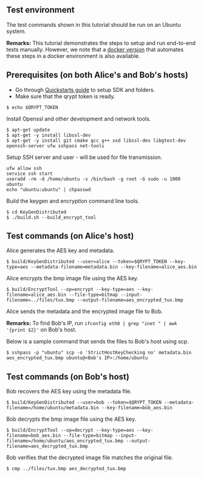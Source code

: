 ## Test environment

The test commands shown in this tutorial should be run on an Ubuntu system.

**Remarks:** This tutorial demonstrates the steps to setup and run end-to-end tests manually. However, we note that a [docker version](demo/README.md) that automates these steps in a docker environment is also available.

## Prerequisites (on both Alice's and Bob's hosts)
- Go through [Quickstarts guide](https://docs.qrypt.com/sdk/quickstarts/cpp/keygendistributed/) to setup SDK and folders.
- Make sure that the qrypt token is ready.
```
$ echo $QRYPT_TOKEN
```

Install Openssl and other development and network tools.
```
$ apt-get update
$ apt-get -y install libssl-dev
$ apt-get -y install git cmake gcc g++ xxd libssl-dev libgtest-dev openssh-server ufw sshpass net-tools
```

Setup SSH server and user - will be used for file transmission.
```
ufw allow ssh
service ssh start
useradd -rm -d /home/ubuntu -s /bin/bash -g root -G sudo -u 1000 ubuntu
echo "ubuntu:ubuntu" | chpasswd
```

Build the keygen and encryption command line tools.
```
$ cd KeyGenDistributed
$ ./build.sh --build_encrypt_tool
```

## Test commands (on Alice's host)
Alice generates the AES key and metadata.
```
$ build/KeyGenDistributed --user=alice --token=$QRYPT_TOKEN --key-type=aes --metadata-filename=metadata.bin --key-filename=alice_aes.bin
```

Alice encrypts the bmp image file using the AES key.
```
$ build/EncryptTool --op=encrypt --key-type=aes --key-filename=alice_aes.bin --file-type=bitmap --input-filename=../files/tux.bmp --output-filename=aes_encrypted_tux.bmp
```

Alice sends the metadata and the encrypted image file to Bob. 

**Remarks:** To find Bob's IP, run `ifconfig eth0 | grep "inet " | awk '{print $2}'` on Bob's host.

Below is a sample command that sends the files to Bob's host using scp.
```
$ sshpass -p "ubuntu" scp -o 'StrictHostKeyChecking no' metadata.bin aes_encrypted_tux.bmp ubuntu@<Bob's IP>:/home/ubuntu
```

## Test commands (on Bob's host)
Bob recovers the AES key using the metadata file.
```
$ build/KeyGenDistributed --user=bob --token=$QRYPT_TOKEN --metadata-filename=/home/ubuntu/metadata.bin --key-filename=bob_aes.bin
```

Bob decrypts the bmp image file using the AES key.
```
$ build/EncryptTool --op=decrypt --key-type=aes --key-filename=bob_aes.bin --file-type=bitmap --input-filename=/home/ubuntu/aes_encrypted_tux.bmp --output-filename=aes_decrypted_tux.bmp
```

Bob verifies that the decrypted image file matches the original file.
```
$ cmp ../files/tux.bmp aes_decrypted_tux.bmp
```
